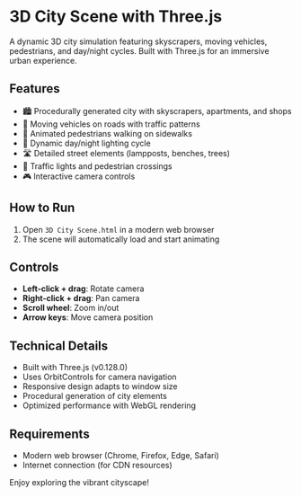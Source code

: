 # 3D City Scene with Three.js

A dynamic 3D city simulation featuring skyscrapers, moving vehicles, pedestrians, and day/night cycles. Built with Three.js for an immersive urban experience.

## Features
- 🏙️ Procedurally generated city with skyscrapers, apartments, and shops
- 🚗 Moving vehicles on roads with traffic patterns
- 🚶 Animated pedestrians walking on sidewalks
- 🌆 Dynamic day/night lighting cycle
- 🛣️ Detailed street elements (lampposts, benches, trees)
- 🚦 Traffic lights and pedestrian crossings
- 🎮 Interactive camera controls

## How to Run
1. Open `3D City Scene.html` in a modern web browser
2. The scene will automatically load and start animating

## Controls
- **Left-click + drag**: Rotate camera
- **Right-click + drag**: Pan camera
- **Scroll wheel**: Zoom in/out
- **Arrow keys**: Move camera position

## Technical Details
- Built with Three.js (v0.128.0)
- Uses OrbitControls for camera navigation
- Responsive design adapts to window size
- Procedural generation of city elements
- Optimized performance with WebGL rendering

## Requirements
- Modern web browser (Chrome, Firefox, Edge, Safari)
- Internet connection (for CDN resources)

Enjoy exploring the vibrant cityscape!
